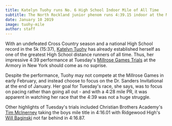 ```yaml
--- 
title: Katelyn Tuohy runs No. 6 High School Indoor Mile of All Time
subtitle: The North Rockland junior phenom runs 4:39.15 indoor at the Millrose Games Trials
date: January 10 2019
image: tuohy-mile
author: staff
---
```


With an undefeated Cross Country season and a national High School record in the 5k (15:37), [Katelyn Tuohy](https://racebase.io/athlete/katelyntuohy) has already established herself as one of the greatest High School distance runners of all time. Thus, her impressive 4:39 performance at Tuesday's [Millrose Games Trials](https://racebase.io/races/5c37828be6082e1bae2605f0/womens/2) at the Armory in New York should come as no suprise. 

Despite the performance, Tuohy may not compete at the Millrose Games in early February, and instead choose to focus on the Dr. Sanders Invitational at the end of January. Her goal for Tuesday's race, she says, was to focus on pacing rather than going all out - and with a 4:28 mile PR, it was apparent in watching her race that the 4:39 was not a huge struggle.

Other highlights of Tuesday's trials included Christian Brothers Academy's [Tim McInerney](https://racebase.io/athlete/timmcinerney) taking the boys mile title in 4:16.01 with Ridgewood High's [Will Baginski](https://racebase.io/athlete/willbaginski) not far behind in 4:16.87.